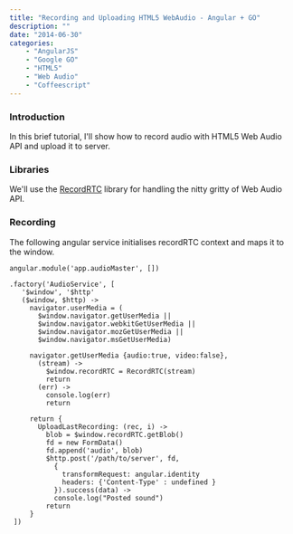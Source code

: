 ```yaml
---
title: "Recording and Uploading HTML5 WebAudio - Angular + GO"
description: ""
date: "2014-06-30"
categories:
    - "AngularJS"
    - "Google GO"
    - "HTML5"
    - "Web Audio"
    - "Coffeescript"
---
```

### Introduction ###
In this brief tutorial, I'll show how to record audio with HTML5 Web Audio API and upload it to server.

### Libraries ###
We'll use the [RecordRTC](https://github.com/muaz-khan/WebRTC-Experiment/tree/master/RecordRTC) library
for handling the nitty gritty of Web Audio API.

### Recording ###

The following angular service initialises recordRTC context and maps it to the window.

```
angular.module('app.audioMaster', [])

.factory('AudioService', [
   '$window', '$http'
   ($window, $http) ->
     navigator.userMedia = (
       $window.navigator.getUserMedia ||
       $window.navigator.webkitGetUserMedia ||
       $window.navigator.mozGetUserMedia ||
       $window.navigator.msGetUserMedia)

     navigator.getUserMedia {audio:true, video:false},
       (stream) ->
         $window.recordRTC = RecordRTC(stream)
         return
       (err) ->
         console.log(err)
         return

     return {
       UploadLastRecording: (rec, i) ->
         blob = $window.recordRTC.getBlob()
         fd = new FormData()
         fd.append('audio', blob)
         $http.post('/path/to/server', fd,
           {
             transformRequest: angular.identity
             headers: {'Content-Type' : undefined }
           }).success(data) ->
           console.log("Posted sound")
         return
     }
 ])
```
